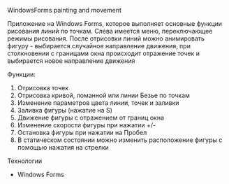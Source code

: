 WindowsForms painting and movement

Приложение на Windows Forms, которое выполняет основные функции рисования линий по точкам. Слева имеется меню, переключающее режимы рисования. 
После отрисовки линий можно анимировать фигуру - выбирается случайное направление движения, при столкновении с границами окна происходит отражение точек и выбирается новое направление движения

Функции: 
1. Отрисовка точек
2. Отрисовка кривой, ломанной или линии Безье по точкам
3. Изменение параметров цвета линии, точек и заливки
4. Заливка фигуры (нажатие на S)
5. Движение фигуры с отражением от границ окна
6. Изменение скорости фигуры при нажатии +/-
7. Остановка фигуры при нажатии на Пробел
8. В статическом состоянии можно изменить расположение фигуры с помощью нажатия на стрелки

Технологии
- Windows Forms
